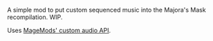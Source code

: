 A simple mod to put custom sequenced music into the Majora's Mask recompilation. WIP.

Uses [MageMods' custom audio API](https://github.com/magemods/mm-audio-api).
